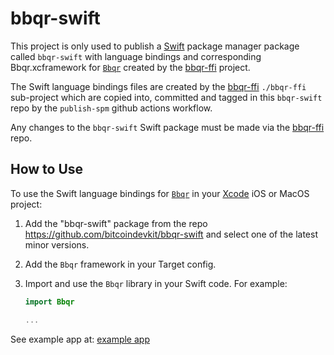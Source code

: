 # bbqr-swift

This project is only used to publish a [Swift] package manager package called `bbqr-swift` with language bindings and corresponding Bbqr.xcframework for
[`Bbqr`] created by the [bbqr-ffi] project.

The Swift language bindings files are created by the [bbqr-ffi] `./bbqr-ffi` sub-project which are copied into, committed and tagged in this `bbqr-swift` repo by the `publish-spm` github actions workflow.

Any changes to the `bbqr-swift` Swift package must be made via the [bbqr-ffi] repo.

## How to Use

To use the Swift language bindings for [`Bbqr`] in your [Xcode] iOS or MacOS project:

1. Add the "bbqr-swift" package from the repo https://github.com/bitcoindevkit/bbqr-swift and select one of the latest minor versions.
2. Add the `Bbqr` framework in your Target config.
3. Import and use the `Bbqr` library in your Swift code. For example:

   ```swift
   import Bbqr

   ...
   ```

See example app at: [example app]

[Swift]: https://developer.apple.com/swift/
[Xcode]: https://developer.apple.com/documentation/Xcode
[bbqr-ffi]: https://github.com/bitcoinppl/bbqr-ffi
[example app]: https://github.com/bitcoinppl/bbqr-ffi/blob/master/examples/apple-multiplatform-spm/QrDemo/QrDemo/ContentView.swift
[`Bbqr`]: https://github.com/satoshiportal/bbqr-rust
